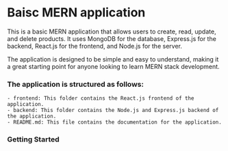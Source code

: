# Baisc MERN application

This is a basic MERN application that allows users to create, read, update, and delete products. It uses MongoDB for the database, Express.js for the backend, React.js for the frontend, and Node.js for the server.

The application is designed to be simple and easy to understand, making it a great starting point for anyone looking to learn MERN stack development.

### The application is structured as follows:

    - frontend: This folder contains the React.js frontend of the application.
    - backend: This folder contains the Node.js and Express.js backend of the application.
    - README.md: This file contains the documentation for the application.

### Getting Started
